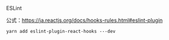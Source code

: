 ## 

ESLint

公式：https://ja.reactjs.org/docs/hooks-rules.html#eslint-plugin

```
yarn add eslint-plugin-react-hooks ---dev
```

